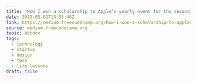 ```yaml
---
title: "How I won a scholarship to Apple’s yearly event for the second time"
date: 2019-05-02T15:55:46Z
link: https://medium.freecodecamp.org/how-i-won-a-scholarship-to-apples-yearly-event-for-the-second-time-f04f5f4636b1?source=rss----336d898217ee---4
source: medium.freecodecamp.org
topic: Webdev
tags:
  - technology
  - startup
  - design
  - tech
  - life-lessons
draft: false
---
```


